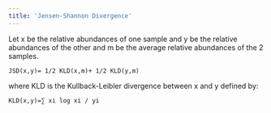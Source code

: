 ```yaml
---
title: 'Jensen-Shannon Divergence'
---
```

Let x be the relative abundances of one sample and y be the relative
abundances of the other and m be the average relative abundances of the
2 samples.

    JSD(x,y)= 1/2 KLD(x,m)+ 1/2 KLD(y,m)

where KLD is the Kullback-Leibler divergence between x and y defined by:

    KLD(x,y)=∑ xi log xi / yi
